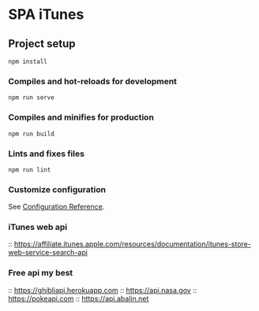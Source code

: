 # SPA iTunes

## Project setup
```
npm install
```

### Compiles and hot-reloads for development
```
npm run serve
```

### Compiles and minifies for production
```
npm run build
```

### Lints and fixes files
```
npm run lint
```

### Customize configuration
See [Configuration Reference](https://cli.vuejs.org/config/).

### iTunes web api
:: https://affiliate.itunes.apple.com/resources/documentation/itunes-store-web-service-search-api

### Free api my best
:: https://ghibliapi.herokuapp.com
:: https://api.nasa.gov
:: https://pokeapi.com
:: https://api.abalin.net
